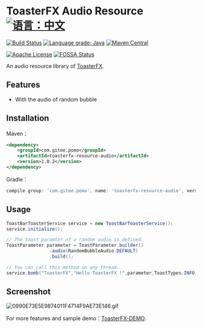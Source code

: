 # ToasterFX Audio Resource [![语言：中文](https://img.shields.io/badge/-%E4%B8%AD%E6%96%87-blue?style=social&logo=markdown)](README.md)

[![Build Status](https://travis-ci.com/Mr-Po/toasterfx-resource-audio.svg?branch=master)](https://travis-ci.com/Mr-Po/toasterfx-resource-audio)
[![Language grade: Java](https://img.shields.io/lgtm/grade/java/github/Mr-Po/toasterfx-resource-audio?logo=lgtm&logoWidth=18)](https://lgtm.com/projects/g/Mr-Po/toasterfx-resource-audio/context:java)
[![Maven Central](https://img.shields.io/maven-central/v/com.gitee.pomo/toasterfx-resource-audio/1)](https://search.maven.org/#search|ga|1|com.gitee.pomo.toasterfx-resource-audio)

[![Apache License](https://img.shields.io/badge/license-Apache%20License%202.0-blue.svg)](LICENSE)
[![FOSSA Status](https://app.fossa.com/api/projects/git%2Bgithub.com%2FMr-Po%2Ftoasterfx-resource-audio.svg?type=shield)](https://app.fossa.com/projects/git%2Bgithub.com%2FMr-Po%2Ftoasterfx-resource-audio?ref=badge_shield)

An audio resource library of [ToasterFX](../../../toasterfx).

## Features
* With the audio of random bubble

## Installation

Maven：
```xml
<dependency>
    <groupId>com.gitee.pomo</groupId>
    <artifactId>toasterfx-resource-audio</artifactId>
    <version>1.0.2</version>
</dependency>
```

Gradle：
```groovy
compile group: 'com.gitee.pomo', name: 'toasterfx-resource-audio', version: '1.0.2'
```

## Usage
```java
ToastBarToasterService service = new ToastBarToasterService();
service.initialize();

// The toast paramter of a random audio is defined.
ToastParameter parameter = ToastParameter.builder()
                .audio(RandomBubbleAudio.DEFAULT)
                .build();

// You can call this method on any thread.
service.bomb("ToasterFX","Hello ToasterFX !",parameter,ToastTypes.INFO);
```
## Screenshot
![0990E73E5E9874011F4714F9AE73E146.gif](https://i.loli.net/2020/09/28/RPShGny2mKedi5r.gif)

For more features and sample demo：[ToasterFX-DEMO](../../../toasterfx-demo).